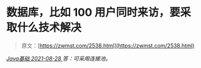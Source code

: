 <!--yml
category: 未分类
date: 0001-01-01 00:00:00
-->

# 数据库，比如 100 用户同时来访，要采取什么技术解决

> 原文：[https://zwmst.com/2538.html](https://zwmst.com/2538.html)

   [ *Java基础* ](https://zwmst.com/java%e5%9f%ba%e7%a1%80)*[ <time datetime="2021-08-28T17:53:10+08:00"> 2021-08-28 </time> ](https://zwmst.com/2538.html)  答：可采用连接池。*